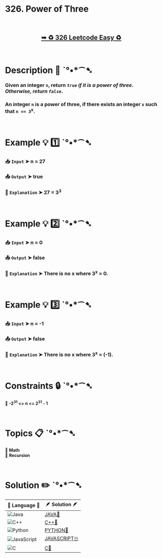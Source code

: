 # 326. Power of Three

</br>

<h2 align="center"> 

<a href="https://leetcode.com/problems/power-of-three/description/"><strong>➥ ♻️ 326 Leetcode Easy ♻️ </strong></a>
</h2>

</br>

# Description 📜 ˋ°•*⁀➷

### Given an integer `n`, return *`true` if it is a power of three. Otherwise, return `false`*.

### An integer `n` is a power of three, if there exists an integer `x` such that `n == 3`<sup>x</sup>.

</br>

# Example 💡 1️⃣ ˋ°•*⁀➷

  ### 📥 `Input`  ➤ n = 27

  ### 📤 `Output`  ➤  true

  ### 🔦 `Explanation`  ➤ 27 = 3<sup>3</sup>

</br>

# Example 💡 2️⃣ ˋ°•*⁀➷

  ### 📥 `Input` ➤  n = 0

  ### 📤 `Output`  ➤ false

  ### 🔦 `Explanation` ➤ There is no x where 3<sup>x</sup> = 0.


</br>

# Example 💡 3️⃣ ˋ°•*⁀➷

  ### 📥 `Input` ➤ n = -1

  ### 📤 `Output`  ➤ false

  ### 🔦 `Explanation`  ➤ There is no x where 3<sup>x</sup> = (-1).

</br>

# Constraints 🔒 ˋ°•*⁀➷

🔹 **-2<sup>31</sup> <= n <= 2<sup>31</sup> - 1** </br>

</br>

# Topics 📋 ˋ°•*⁀➷

🔸 **Math**  </br>
🔸 **Recursion**  </br>

</br>

# Solution ✏️ ˋ°•*⁀➷

| 📒 Language 📒  | 🪶 Solution 🪶 |
| ------------- | ------------- |
|  ![Java](https://img.shields.io/badge/java-%23ED8B00.svg?style=for-the-badge&logo=openjdk&logoColor=white)  | [JAVA🍁](https://github.com/Prakhar-002/LEETCODE/blob/main/%F0%9F%8E%AD%20LEVEL%20wise%20que%20with%20solution%20%F0%9F%8E%AF/%E2%99%BB%EF%B8%8F%20Easy%E2%99%BB%EF%B8%8F/%E2%99%BB%EF%B8%8F%20Easy%20326.%20Power%20of%20Three%20%E2%98%83%EF%B8%8F%20%F0%9F%8D%81%20%F0%9F%8D%B0%20%20%F0%9F%8E%B2%20%F0%9F%92%96/%F0%9F%8D%81JAVA%20-%20326.%20Power%20of%20Three.java) |
|  ![C++](https://img.shields.io/badge/c++-%2300599C.svg?style=for-the-badge&logo=c%2B%2B&logoColor=white)  | [C++🎲](https://github.com/Prakhar-002/LEETCODE/blob/main/%F0%9F%8E%AD%20LEVEL%20wise%20que%20with%20solution%20%F0%9F%8E%AF/%E2%99%BB%EF%B8%8F%20Easy%E2%99%BB%EF%B8%8F/%E2%99%BB%EF%B8%8F%20Easy%20326.%20Power%20of%20Three%20%E2%98%83%EF%B8%8F%20%F0%9F%8D%81%20%F0%9F%8D%B0%20%20%F0%9F%8E%B2%20%F0%9F%92%96/%F0%9F%8E%B2CPP%20-%20326.%20Power%20of%20Three.cpp)  |
|  ![Python](https://img.shields.io/badge/python-3670A0?style=for-the-badge&logo=python&logoColor=ffdd54)    | [PYTHON🍰](https://github.com/Prakhar-002/LEETCODE/blob/main/%F0%9F%8E%AD%20LEVEL%20wise%20que%20with%20solution%20%F0%9F%8E%AF/%E2%99%BB%EF%B8%8F%20Easy%E2%99%BB%EF%B8%8F/%E2%99%BB%EF%B8%8F%20Easy%20326.%20Power%20of%20Three%20%E2%98%83%EF%B8%8F%20%F0%9F%8D%81%20%F0%9F%8D%B0%20%20%F0%9F%8E%B2%20%F0%9F%92%96/%F0%9F%8D%B0PYTHON%20-%20326.%20Power%20of%20Three.py) |
| ![JavaScript](https://img.shields.io/badge/javascript-%23323330.svg?style=for-the-badge&logo=javascript&logoColor=%23F7DF1E)   | [JAVASCRIPT☃️](https://github.com/Prakhar-002/LEETCODE/blob/main/%F0%9F%8E%AD%20LEVEL%20wise%20que%20with%20solution%20%F0%9F%8E%AF/%E2%99%BB%EF%B8%8F%20Easy%E2%99%BB%EF%B8%8F/%E2%99%BB%EF%B8%8F%20Easy%20326.%20Power%20of%20Three%20%E2%98%83%EF%B8%8F%20%F0%9F%8D%81%20%F0%9F%8D%B0%20%20%F0%9F%8E%B2%20%F0%9F%92%96/%E2%98%83%EF%B8%8FJAVASCRIPT%20-%20326.%20Power%20of%20Three.js) |
|   ![C](https://img.shields.io/badge/c-%2300599C.svg?style=for-the-badge&logo=c&logoColor=white)   | [C💖](https://github.com/Prakhar-002/LEETCODE/blob/main/%F0%9F%8E%AD%20LEVEL%20wise%20que%20with%20solution%20%F0%9F%8E%AF/%E2%99%BB%EF%B8%8F%20Easy%E2%99%BB%EF%B8%8F/%E2%99%BB%EF%B8%8F%20Easy%20326.%20Power%20of%20Three%20%E2%98%83%EF%B8%8F%20%F0%9F%8D%81%20%F0%9F%8D%B0%20%20%F0%9F%8E%B2%20%F0%9F%92%96/%F0%9F%92%96C%20-%20326.%20Power%20of%20Three.c)  |

